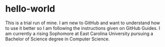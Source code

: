 # hello-world
This is a trial run of mine. I am new to GitHub and want to understand how to use it better so I am following the instructions given on GitHub Guides.
I am currently a rising Sophomore at East Carolina University pursuing a Bachelor of Science degree in Computer Science.
